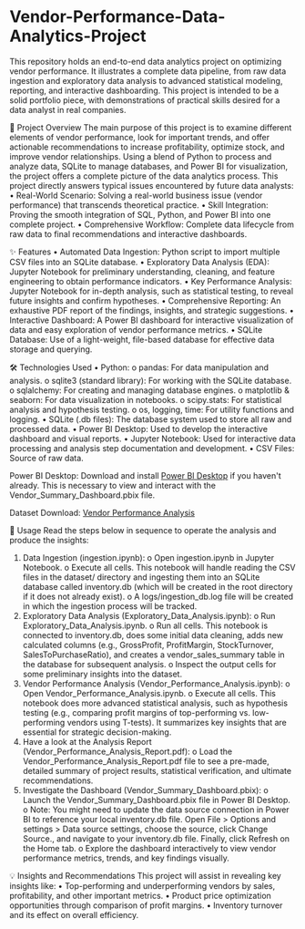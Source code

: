 # Vendor-Performance-Data-Analytics-Project
This repository holds an end-to-end data analytics project on optimizing vendor performance. It illustrates a complete data pipeline, from raw data ingestion and exploratory data analysis to advanced statistical modeling, reporting, and interactive dashboarding. This project is intended to be a solid portfolio piece, with demonstrations of practical skills desired for a data analyst in real companies.

🚀 Project Overview
The main purpose of this project is to examine different elements of vendor performance, look for important trends, and offer actionable recommendations to increase profitability, optimize stock, and improve vendor relationships. Using a blend of Python to process and analyze data, SQLite to manage databases, and Power BI for visualization, the project offers a complete picture of the data analytics process.
This project directly answers typical issues encountered by future data analysts:
• Real-World Scenario: Solving a real-world business issue (vendor performance) that transcends theoretical practice.
• Skill Integration: Proving the smooth integration of SQL, Python, and Power BI into one complete project.
• Comprehensive Workflow: Complete data lifecycle from raw data to final recommendations and interactive dashboards.

✨ Features
• Automated Data Ingestion: Python script to import multiple CSV files into an SQLite database.
• Exploratory Data Analysis (EDA): Jupyter Notebook for preliminary understanding, cleaning, and feature engineering to obtain performance indicators.
• Key Performance Analysis: Jupyter Notebook for in-depth analysis, such as statistical testing, to reveal future insights and confirm hypotheses.
• Comprehensive Reporting: An exhaustive PDF report of the findings, insights, and strategic suggestions.
• Interactive Dashboard: A Power BI dashboard for interactive visualization of data and easy exploration of vendor performance metrics.
• SQLite Database: Use of a light-weight, file-based database for effective data storage and querying.

🛠️ Technologies Used
• Python:
o pandas: For data manipulation and analysis.
o sqlite3 (standard library): For working with the SQLite database.
o sqlalchemy: For creating and managing database engines.
o matplotlib & seaborn: For data visualization in notebooks.
o scipy.stats: For statistical analysis and hypothesis testing.
o os, logging, time: For utility functions and logging.
• SQLite (.db files): The database system used to store all raw and processed data.
• Power BI Desktop: Used to develop the interactive dashboard and visual reports.
• Jupyter Notebook: Used for interactive data processing and analysis step documentation and development.
• CSV Files: Source of raw data.

Power BI Desktop: Download and install [Power BI Desktop](https://www.microsoft.com/en-us/download/details.aspx?id=58494) if you haven't already. This is necessary to view and interact with the Vendor_Summary_Dashboard.pbix file.

Dataset Download: [Vendor Performance Analysis](https://www.kaggle.com/datasets/vivekkumarkamat/vendor-performance-analysis)

🚀 Usage
Read the steps below in sequence to operate the analysis and produce the insights:
1. Data Ingestion (ingestion.ipynb):
o Open ingestion.ipynb in Jupyter Notebook.
o Execute all cells. This notebook will handle reading the CSV files in the dataset/ directory and ingesting them into an SQLite database called inventory.db (which will be created in the root directory if it does not already exist).
o A logs/ingestion_db.log file will be created in which the ingestion process will be tracked.
2. Exploratory Data Analysis (Exploratory_Data_Analysis.ipynb):
o Run Exploratory_Data_Analysis.ipynb.
o Run all cells. This notebook is connected to inventory.db, does some initial data cleaning, adds new calculated columns (e.g., GrossProfit, ProfitMargin, StockTurnover, SalesToPurchaseRatio), and creates a vendor_sales_summary table in the database for subsequent analysis.
o Inspect the output cells for some preliminary insights into the dataset.
3. Vendor Performance Analysis (Vendor_Performance_Analysis.ipynb):
o Open Vendor_Performance_Analysis.ipynb.
o Execute all cells. This notebook does more advanced statistical analysis, such as hypothesis testing (e.g., comparing profit margins of top-performing vs. low-performing vendors using T-tests). It summarizes key insights that are essential for strategic decision-making.
4. Have a look at the Analysis Report (Vendor_Performance_Analysis_Report.pdf):
o Load the Vendor_Performance_Analysis_Report.pdf file to see a pre-made, detailed summary of project results, statistical verification, and ultimate recommendations.
5. Investigate the Dashboard (Vendor_Summary_Dashboard.pbix):
o Launch the Vendor_Summary_Dashboard.pbix file in Power BI Desktop.
o Note: You might need to update the data source connection in Power BI to reference your local inventory.db file. Open File > Options and settings > Data source settings, choose the source, click Change Source., and navigate to your inventory.db file. Finally, click Refresh on the Home tab.
o Explore the dashboard interactively to view vendor performance metrics, trends, and key findings visually.

💡 Insights and Recommendations
This project will assist in revealing key insights like:
• Top-performing and underperforming vendors by sales, profitability, and other important metrics.
• Product price optimization opportunities through comparison of profit margins.
• Inventory turnover and its effect on overall efficiency.
